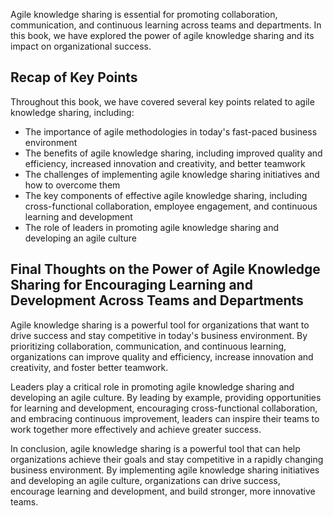 
Agile knowledge sharing is essential for promoting collaboration, communication, and continuous learning across teams and departments. In this book, we have explored the power of agile knowledge sharing and its impact on organizational success.

Recap of Key Points
-------------------

Throughout this book, we have covered several key points related to agile knowledge sharing, including:

* The importance of agile methodologies in today's fast-paced business environment
* The benefits of agile knowledge sharing, including improved quality and efficiency, increased innovation and creativity, and better teamwork
* The challenges of implementing agile knowledge sharing initiatives and how to overcome them
* The key components of effective agile knowledge sharing, including cross-functional collaboration, employee engagement, and continuous learning and development
* The role of leaders in promoting agile knowledge sharing and developing an agile culture

Final Thoughts on the Power of Agile Knowledge Sharing for Encouraging Learning and Development Across Teams and Departments
----------------------------------------------------------------------------------------------------------------------------

Agile knowledge sharing is a powerful tool for organizations that want to drive success and stay competitive in today's business environment. By prioritizing collaboration, communication, and continuous learning, organizations can improve quality and efficiency, increase innovation and creativity, and foster better teamwork.

Leaders play a critical role in promoting agile knowledge sharing and developing an agile culture. By leading by example, providing opportunities for learning and development, encouraging cross-functional collaboration, and embracing continuous improvement, leaders can inspire their teams to work together more effectively and achieve greater success.

In conclusion, agile knowledge sharing is a powerful tool that can help organizations achieve their goals and stay competitive in a rapidly changing business environment. By implementing agile knowledge sharing initiatives and developing an agile culture, organizations can drive success, encourage learning and development, and build stronger, more innovative teams.
